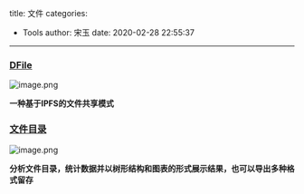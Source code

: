 title: 文件
categories:
 - Tools
author: 宋玉
date: 2020-02-28 22:55:37
---
<a name="iEyRu"></a>
### [DFile](https://dfile.app/)
![image.png](https://cdn.nlark.com/yuque/0/2020/png/394169/1582639681400-79a7a364-53cd-4d2d-a93b-5bef9a8462d1.png#align=left&display=inline&height=761&name=image.png&originHeight=1522&originWidth=2874&size=309835&status=done&style=none&width=1437)

**一种基于IPFS的文件共享模式**
<a name="9XX4a"></a>
### [文件目录](https://github.com/d2-projects/folder-explorer)
![image.png](https://cdn.nlark.com/yuque/0/2020/png/394169/1582638334345-af697156-651e-4a4f-8555-cec2a682c771.png#align=left&display=inline&height=760&name=image.png&originHeight=1520&originWidth=2874&size=341281&status=done&style=none&width=1437)

**分析文件目录，统计数据并以树形结构和图表的形式展示结果，也可以导出多种格式留存**
